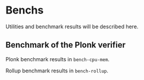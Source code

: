# Benchs

Utilities and benchmark results will be described here.

## Benchmark of the Plonk verifier

Plonk benchmark results in `bench-cpu-mem`.

Rollup benchmark results in `bench-rollup`.